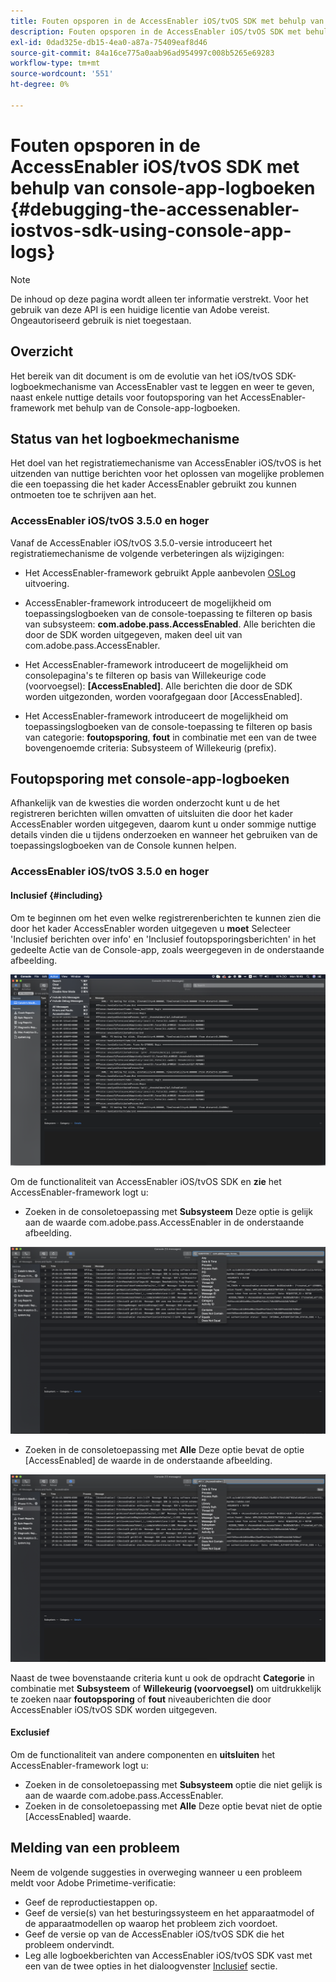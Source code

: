 ```yaml
---
title: Fouten opsporen in de AccessEnabler iOS/tvOS SDK met behulp van console-app-logboeken
description: Fouten opsporen in de AccessEnabler iOS/tvOS SDK met behulp van console-app-logboeken
exl-id: 0dad325e-db15-4ea0-a87a-75409eaf8d46
source-git-commit: 84a16ce775a0aab96ad954997c008b5265e69283
workflow-type: tm+mt
source-wordcount: '551'
ht-degree: 0%

---
```


# Fouten opsporen in de AccessEnabler iOS/tvOS SDK met behulp van console-app-logboeken {#debugging-the-accessenabler-iostvos-sdk-using-console-app-logs}

>[!NOTE]
>
>De inhoud op deze pagina wordt alleen ter informatie verstrekt. Voor het gebruik van deze API is een huidige licentie van Adobe vereist. Ongeautoriseerd gebruik is niet toegestaan.


## Overzicht

Het bereik van dit document is om de evolutie van het iOS/tvOS SDK-logboekmechanisme van AccessEnabler vast te leggen en weer te geven, naast enkele nuttige details voor foutopsporing van het AccessEnabler-framework met behulp van de Console-app-logboeken.

## Status van het logboekmechanisme

Het doel van het registratiemechanisme van AccessEnabler iOS/tvOS is het uitzenden van nuttige berichten voor het oplossen van mogelijke problemen die een toepassing die het kader AccessEnabler gebruikt zou kunnen ontmoeten toe te schrijven aan het.

### AccessEnabler iOS/tvOS 3.5.0 en hoger

Vanaf de AccessEnabler iOS/tvOS 3.5.0-versie introduceert het registratiemechanisme de volgende verbeteringen als wijzigingen:

* Het AccessEnabler-framework gebruikt Apple aanbevolen [OSLog](https://developer.apple.com/documentation/os/oslog) uitvoering.

* AccessEnabler-framework introduceert de mogelijkheid om toepassingslogboeken van de console-toepassing te filteren op basis van subsysteem: **com.adobe.pass.AccessEnabled**. Alle berichten die door de SDK worden uitgegeven, maken deel uit van com.adobe.pass.AccessEnabler.

* Het AccessEnabler-framework introduceert de mogelijkheid om consolepagina&#39;s te filteren op basis van Willekeurige code (voorvoegsel): **[AccessEnabled]**. Alle berichten die door de SDK worden uitgezonden, worden voorafgegaan door [AccessEnabled].

* Het AccessEnabler-framework introduceert de mogelijkheid om toepassingslogboeken van de console-toepassing te filteren op basis van categorie: **foutopsporing**, **fout** in combinatie met een van de twee bovengenoemde criteria: Subsysteem of Willekeurig (prefix).

## Foutopsporing met console-app-logboeken

Afhankelijk van de kwesties die worden onderzocht kunt u de het registreren berichten willen omvatten of uitsluiten die door het kader AccessEnabler worden uitgegeven, daarom kunt u onder sommige nuttige details vinden die u tijdens onderzoeken en wanneer het gebruiken van de toepassingslogboeken van de Console kunnen helpen.


### AccessEnabler iOS/tvOS 3.5.0 en hoger

#### Inclusief {#including}

Om te beginnen om het even welke registrerenberichten te kunnen zien die door het kader AccessEnabler worden uitgegeven u **moet** Selecteer &#39;Inclusief berichten over info&#39; en &#39;Inclusief foutopsporingsberichten&#39; in het gedeelte Actie van de Console-app, zoals weergegeven in de onderstaande afbeelding.

![](assets/include-info-debug-msg.png)


Om de functionaliteit van AccessEnabler iOS/tvOS SDK en **zie** het AccessEnabler-framework logt u:

* Zoeken in de consoletoepassing met **Subsysteem** Deze optie is gelijk aan de waarde com.adobe.pass.AccessEnabler in de onderstaande afbeelding.

![](assets/subsys-console-app.png)

* Zoeken in de consoletoepassing met **Alle** Deze optie bevat de optie
  [AccessEnabled] de waarde in de onderstaande afbeelding.

![](assets/any-optn-console-app.png)

Naast de twee bovenstaande criteria kunt u ook de opdracht **Categorie** in combinatie met **Subsysteem** of **Willekeurig (voorvoegsel)** om uitdrukkelijk te zoeken naar **foutopsporing** of **fout** niveauberichten die door AccessEnabler iOS/tvOS SDK worden uitgegeven.

#### Exclusief

Om de functionaliteit van andere componenten en **uitsluiten** het AccessEnabler-framework logt u:

* Zoeken in de consoletoepassing met **Subsysteem** optie die niet gelijk is aan de waarde com.adobe.pass.AccessEnabler.
* Zoeken in de consoletoepassing met **Alle** Deze optie bevat niet de optie [AccessEnabled] waarde.

## Melding van een probleem

Neem de volgende suggesties in overweging wanneer u een probleem meldt voor Adobe Primetime-verificatie:

* Geef de reproductiestappen op.
* Geef de versie(s) van het besturingssysteem en het apparaatmodel of de apparaatmodellen op waarop het probleem zich voordoet.
* Geef de versie op van de AccessEnabler iOS/tvOS SDK die het probleem ondervindt.
* Leg alle logboekberichten van AccessEnabler iOS/tvOS SDK vast met een van de twee opties in het dialoogvenster [Inclusief](#including) sectie.

